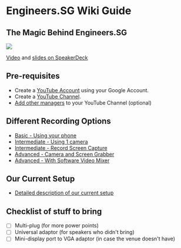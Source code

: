 # Engineers.SG Wiki Guide #

## The Magic Behind Engineers.SG

[![](https://i.ytimg.com/vi/HexBPFWE_3I/hqdefault.jpg)](https://engineers.sg/v/1237)

[Video](https://engineers.sg/v/1237) and [slides on SpeakerDeck](https://speakerdeck.com/miccheng/the-magic-behind-engineers-dot-sg)

## Pre-requisites

* Create a [YouTube Account](http://youtube.com) using your Google Account.
* Create a [YouTube Channel](./01_create_youtube_channel/).
* [Add other managers](./01_create_youtube_channel/add_managers.md) to your YouTube Channel (optional)

## Different Recording Options

- [Basic - Using your phone](./02_using_your_phone/)
- [Intermediate - Using 1 camera](./03_using_1_camera/)
- [Intermediate - Record Screen Capture](./04_record_screen_capture/)
- [Advanced - Camera and Screen Grabber](./05_camera_and_screen_grabber/)
- [Advanced - With Software Video Mixer](./06_with_software_video_mixer/)

## Our Current Setup

- [Detailed description of our current setup](./07_current_setup)

## Checklist of stuff to bring

- [ ] Multi-plug (for more power points)
- [ ] Universal adaptor (for speakers who didn't bring)
- [ ] Mini-display port to VGA adaptor (in case the venue doesn't have)